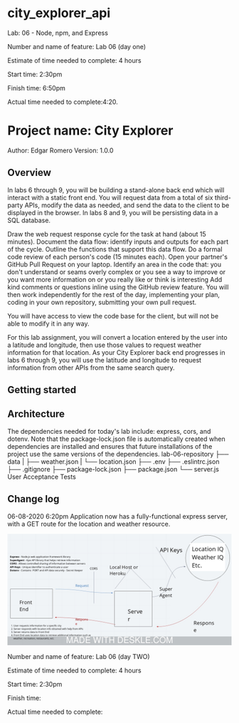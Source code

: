 # city_explorer_api
Lab: 06 - Node, npm, and Express


Number and name of feature: Lab 06 (day one)

Estimate of time needed to complete: 4 hours

Start time: 2:30pm

Finish time: 6:50pm

Actual time needed to complete:4:20.


# Project name: City Explorer

Author: Edgar Romero
Version: 1.0.0 

## Overview
In labs 6 through 9, you will be building a stand-alone back end which will interact with a static front end. You will request data from a total of six third-party APIs, modify the data as needed, and send the data to the client to be displayed in the browser. In labs 8 and 9, you will be persisting data in a SQL database.

Draw the web request response cycle for the task at hand (about 15 minutes). Document the data flow: identify inputs and outputs for each part of the cycle. Outline the functions that support this data flow. Do a formal code review of each person's code (15 minutes each). Open your partner's GitHub Pull Request on your laptop. Identify an area in the code that: you don't understand or seams overly complex or you see a way to improve or you want more information on or you really like or think is interesting Add kind comments or questions inline using the GitHub review feature. You will then work independently for the rest of the day, implementing your plan, coding in your own repository, submitting your own pull request.

You will have access to view the code base for the client, but will not be able to modify it in any way.

For this lab assignment, you will convert a location entered by the user into a latitude and longitude, then use those values to request weather information for that location. As your City Explorer back end progresses in labs 6 through 9, you will use the latitude and longitude to request information from other APIs from the same search query.

## Getting started 

## Architecture
The dependencies needed for today's lab include: express, cors, and dotenv. Note that the package-lock.json file is automatically created when dependencies are installed and ensures that future installations of the project use the same versions of the dependencies. lab-06-repository ├── data | ├── weather.json | └── location.json ├── .env ├── .eslintrc.json ├── .gitignore ├── package-lock.json ├── package.json └── server.js User Acceptance Tests



## Change log
<!-- Use this area to document the iterative changes made to your application as each feature is successfully implemented. Use time stamps. Here's an examples: -->

06-08-2020 6:20pm Application now has a fully-functional express server, with a GET route for the location and weather resource.


<!-- CLASS-07 LAB06 -->

![whiteBoard-class07](image/lab06class7.jpeg) 

Number and name of feature: Lab 06 (day TWO)

Estimate of time needed to complete: 4 hours

Start time: 2:30pm

Finish time: 

Actual time needed to complete: